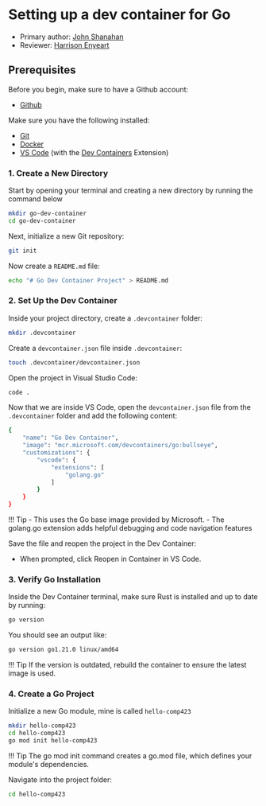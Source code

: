 # Setting up a dev container for Go

* Primary author: [John Shanahan](https://github.com/JoeShans21)
* Reviewer: [Harrison Enyeart](https://github.com/HJEunc)

## Prerequisites

Before you begin, make sure to have a Github account:

* [Github](https://github.com)

Make sure you have the following installed:

* [Git](https://git-scm.com/book/en/v2/Getting-Started-Installing-Git)
* [Docker](https://www.docker.com/products/docker-desktop)
* [VS Code](https://code.visualstudio.com/) (with the [Dev Containers](https://marketplace.visualstudio.com/items?itemName=ms-vscode-remote.remote-containers) Extension)

### 1. Create a New Directory

Start by opening your terminal and creating a new directory by running the command below
```bash
mkdir go-dev-container
cd go-dev-container
```

Next, initialize a new Git repository:
```bash
git init
```

Now create a ```README.md``` file:
```bash
echo "# Go Dev Container Project" > README.md
```

### 2. Set Up the Dev Container

Inside your project directory, create a ```.devcontainer``` folder:
```bash
mkdir .devcontainer
```

Create a ```devcontainer.json``` file inside ```.devcontainer```:
```bash
touch .devcontainer/devcontainer.json
```

Open the project in Visual Studio Code:
```bash
code .
```


Now that we are inside VS Code, open the ```devcontainer.json``` file from the ```.devcontainer``` folder and add the following content:
```bash
{
    "name": "Go Dev Container",
    "image": "mcr.microsoft.com/devcontainers/go:bullseye",
    "customizations": {
        "vscode": {
            "extensions": [
                "golang.go"
            ]
        }
    }
}
```

!!! Tip
    - This uses the Go base image provided by Microsoft.
    - The golang.go extension adds helpful debugging and code navigation features

Save the file and reopen the project in the Dev Container:

* When prompted, click Reopen in Container in VS Code.

### 3. Verify Go Installation
Inside the Dev Container terminal, make sure Rust is installed and up to date by running:
```bash
go version
```
You should see an output like:
```bash
go version go1.21.0 linux/amd64
```
!!! Tip
    If the version is outdated, rebuild the container to ensure the latest image is used.

### 4. Create a Go Project
Initialize a new Go module, mine is called ```hello-comp423```
```bash
mkdir hello-comp423
cd hello-comp423
go mod init hello-comp423
```
!!! Tip
    The go mod init command creates a go.mod file, which defines your module's dependencies.

Navigate into the project folder:
```bash
cd hello-comp423